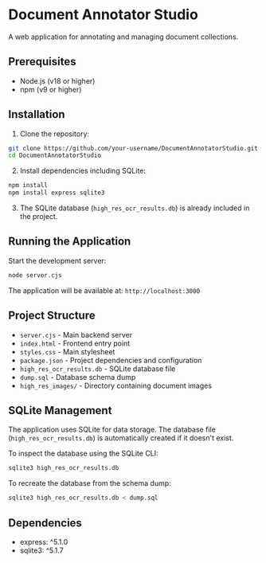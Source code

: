 # Document Annotator Studio

A web application for annotating and managing document collections.

## Prerequisites

- Node.js (v18 or higher)
- npm (v9 or higher)

## Installation

1. Clone the repository:
```bash
git clone https://github.com/your-username/DocumentAnnotatorStudio.git
cd DocumentAnnotatorStudio
```

2. Install dependencies including SQLite:
```bash
npm install
npm install express sqlite3
```

3. The SQLite database (`high_res_ocr_results.db`) is already included in the project.

## Running the Application

Start the development server:
```bash
node server.cjs
```

The application will be available at:
`http://localhost:3000`

## Project Structure

- `server.cjs` - Main backend server
- `index.html` - Frontend entry point
- `styles.css` - Main stylesheet
- `package.json` - Project dependencies and configuration
- `high_res_ocr_results.db` - SQLite database file
- `dump.sql` - Database schema dump
- `high_res_images/` - Directory containing document images

## SQLite Management

The application uses SQLite for data storage. The database file (`high_res_ocr_results.db`) is automatically created if it doesn't exist.

To inspect the database using the SQLite CLI:
```bash
sqlite3 high_res_ocr_results.db
```

To recreate the database from the schema dump:
```bash
sqlite3 high_res_ocr_results.db < dump.sql
```

## Dependencies

- express: ^5.1.0
- sqlite3: ^5.1.7
